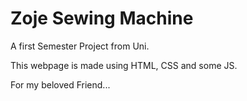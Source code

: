 # Zoje Sewing Machine #

A first Semester Project from Uni.

This webpage is made using HTML, CSS and some JS.

For my beloved Friend...
